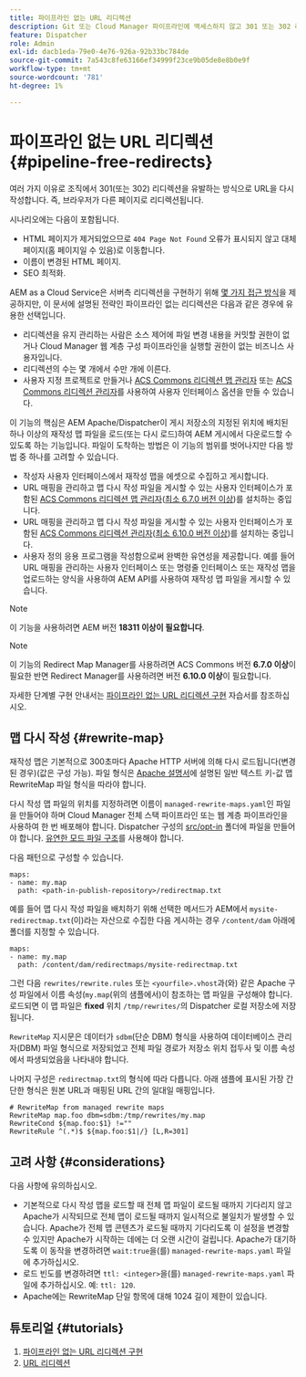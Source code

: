 ```yaml
---
title: 파이프라인 없는 URL 리디렉션
description: Git 또는 Cloud Manager 파이프라인에 액세스하지 않고 301 또는 302 리디렉션을 선언하는 방법을 알아봅니다.
feature: Dispatcher
role: Admin
exl-id: dacb1eda-79e0-4e76-926a-92b33bc784de
source-git-commit: 7a543c8fe63166ef34999f23ce9b05de8e8b0e9f
workflow-type: tm+mt
source-wordcount: '781'
ht-degree: 1%

---
```


# 파이프라인 없는 URL 리디렉션 {#pipeline-free-redirects}

여러 가지 이유로 조직에서 301(또는 302) 리디렉션을 유발하는 방식으로 URL을 다시 작성합니다. 즉, 브라우저가 다른 페이지로 리디렉션됩니다.

시나리오에는 다음이 포함됩니다.

* HTML 페이지가 제거되었으므로 `404 Page Not Found` 오류가 표시되지 않고 대체 페이지(홈 페이지일 수 있음)로 이동합니다.
* 이름이 변경된 HTML 페이지.
* SEO 최적화.

AEM as a Cloud Service은 서버측 리디렉션을 구현하기 위해 [몇 가지 접근 방식](https://experienceleague.adobe.com/ko/docs/experience-manager-learn/foundation/administration/url-redirection)을 제공하지만, 이 문서에 설명된 전략인 파이프라인 없는 리디렉션은 다음과 같은 경우에 유용한 선택입니다.

* 리디렉션을 유지 관리하는 사람은 소스 제어에 파일 변경 내용을 커밋할 권한이 없거나 Cloud Manager 웹 계층 구성 파이프라인을 실행할 권한이 없는 비즈니스 사용자입니다.
* 리디렉션의 수는 몇 개에서 수만 개에 이른다.
* 사용자 지정 프로젝트로 만들거나 [ACS Commons 리디렉션 맵 관리자](https://adobe-consulting-services.github.io/acs-aem-commons/features/redirect-map-manager/index.html) 또는 [ACS Commons 리디렉션 관리자](https://adobe-consulting-services.github.io/acs-aem-commons/features/redirect-manager/subpages/rewritemap.html)를 사용하여 사용자 인터페이스 옵션을 만들 수 있습니다.

이 기능의 핵심은 AEM Apache/Dispatcher이 게시 저장소의 지정된 위치에 배치된 하나 이상의 재작성 맵 파일을 로드(또는 다시 로드)하여 AEM 게시에서 다운로드할 수 있도록 하는 기능입니다. 파일이 도착하는 방법은 이 기능의 범위를 벗어나지만 다음 방법 중 하나를 고려할 수 있습니다.

* 작성자 사용자 인터페이스에서 재작성 맵을 에셋으로 수집하고 게시합니다.
* URL 매핑을 관리하고 맵 다시 작성 파일을 게시할 수 있는 사용자 인터페이스가 포함된 [ACS Commons 리디렉션 맵 관리자](https://adobe-consulting-services.github.io/acs-aem-commons/features/redirect-map-manager/index.html)&#x200B;([최소 6.7.0 버전 이상](https://github.com/Adobe-Consulting-Services/acs-aem-commons/releases))를 설치하는 중입니다.
* URL 매핑을 관리하고 맵 다시 작성 파일을 게시할 수 있는 사용자 인터페이스가 포함된 [ACS Commons 리디렉션 관리자](https://adobe-consulting-services.github.io/acs-aem-commons/features/redirect-manager/subpages/rewritemap.html)&#x200B;([최소 6.10.0 버전 이상](https://github.com/Adobe-Consulting-Services/acs-aem-commons/releases))를 설치하는 중입니다.
* 사용자 정의 응용 프로그램을 작성함으로써 완벽한 유연성을 제공합니다. 예를 들어 URL 매핑을 관리하는 사용자 인터페이스 또는 명령줄 인터페이스 또는 재작성 맵을 업로드하는 양식을 사용하여 AEM API를 사용하여 재작성 맵 파일을 게시할 수 있습니다.

>[!NOTE]
> 이 기능을 사용하려면 AEM 버전 **18311 이상이 필요합니다**.

>[!NOTE]
> 이 기능의 Redirect Map Manager를 사용하려면 ACS Commons 버전 **6.7.0 이상**&#x200B;이 필요한 반면 Redirect Manager를 사용하려면 버전 **6.10.0 이상**&#x200B;이 필요합니다.

자세한 단계별 구현 안내서는 [파이프라인 없는 URL 리디렉션 구현](https://experienceleague.adobe.com/ko/docs/experience-manager-learn/foundation/administration/implementing-pipeline-free-url-redirects) 자습서를 참조하십시오.

## 맵 다시 작성 {#rewrite-map}

재작성 맵은 기본적으로 300초마다 Apache HTTP 서버에 의해 다시 로드됩니다(변경된 경우)(값은 구성 가능). 파일 형식은 [Apache 설명서](https://httpd.apache.org/docs/2.4/rewrite/rewritemap.html#txt)에 설명된 일반 텍스트 키-값 맵 RewriteMap 파일 형식을 따라야 합니다.

다시 작성 맵 파일의 위치를 지정하려면 이름이 `managed-rewrite-maps.yaml`인 파일을 만들어야 하며 Cloud Manager 전체 스택 파이프라인 또는 웹 계층 파이프라인을 사용하여 한 번 배포해야 합니다. Dispatcher 구성의 [src/opt-in](https://github.com/adobe/aem-project-archetype/tree/develop/src/main/archetype/dispatcher.cloud/src/opt-in) 폴더에 파일을 만들어야 합니다. [유연한 모드 파일 구조](/help/implementing/dispatcher/validation-debug.md#flexible-mode-file-structure)를 사용해야 합니다.

다음 패턴으로 구성할 수 있습니다.

```
maps:
- name: my.map
  path: <path-in-publish-repository>/redirectmap.txt
```

예를 들어 맵 다시 작성 파일을 배치하기 위해 선택한 메서드가 AEM에서 `mysite-redirectmap.txt`(이)라는 자산으로 수집한 다음 게시하는 경우 `/content/dam` 아래에 폴더를 지정할 수 있습니다.

```
maps:
- name: my.map
  path: /content/dam/redirectmaps/mysite-redirectmap.txt
```

그런 다음 `rewrites/rewrite.rules` 또는 `<yourfile>.vhost`과(와) 같은 Apache 구성 파일에서 이름 속성(`my.map`(위의 샘플에서)이 참조하는 맵 파일을 구성해야 합니다. 로드되면 이 맵 파일은 **fixed** 위치 `/tmp/rewrites/`의 Dispatcher 로컬 저장소에 저장됩니다.

`RewriteMap` 지시문은 데이터가 `sdbm`(단순 DBM) 형식을 사용하여 데이터베이스 관리자(DBM) 파일 형식으로 저장되었고 전체 파일 경로가 저장소 위치 접두사 및 이름 속성에서 파생되었음을 나타내야 합니다.

나머지 구성은 `redirectmap.txt`의 형식에 따라 다릅니다. 아래 샘플에 표시된 가장 간단한 형식은 원본 URL과 매핑된 URL 간의 일대일 매핑입니다.

```
# RewriteMap from managed rewrite maps
RewriteMap map.foo dbm=sdbm:/tmp/rewrites/my.map
RewriteCond ${map.foo:$1} !=""
RewriteRule ^(.*)$ ${map.foo:$1|/} [L,R=301]
```

## 고려 사항 {#considerations}

다음 사항에 유의하십시오.

* 기본적으로 다시 작성 맵을 로드할 때 전체 맵 파일이 로드될 때까지 기다리지 않고 Apache가 시작되므로 전체 맵이 로드될 때까지 일시적으로 불일치가 발생할 수 있습니다. Apache가 전체 맵 콘텐츠가 로드될 때까지 기다리도록 이 설정을 변경할 수 있지만 Apache가 시작하는 데에는 더 오랜 시간이 걸립니다. Apache가 대기하도록 이 동작을 변경하려면 `wait:true`을(를) `managed-rewrite-maps.yaml` 파일에 추가하십시오.
* 로드 빈도를 변경하려면 `ttl: <integer>`을(를) `managed-rewrite-maps.yaml` 파일에 추가하십시오. 예: `ttl: 120`.
* Apache에는 RewriteMap 단일 항목에 대해 1024 길이 제한이 있습니다.

## 튜토리얼 {#tutorials}

1. [파이프라인 없는 URL 리디렉션 구현](https://experienceleague.adobe.com/ko/docs/experience-manager-learn/foundation/administration/implementing-pipeline-free-url-redirects)
1. [URL 리디렉션](https://experienceleague.adobe.com/ko/docs/experience-manager-learn/foundation/administration/url-redirection)
